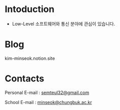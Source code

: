# Intoduction
* Low-Level 소프트웨어와 통신 분야에 관심이 있습니다.

# Blog

kim-minseok.notion.site

# Contacts

Personal E-mail : <semteul32@gmail.com>

School E-mail : <minseok@chungbuk.ac.kr>

